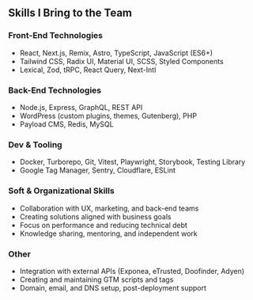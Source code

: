 ## Skills I Bring to the Team

### Front-End Technologies

- React, Next.js, Remix, Astro, TypeScript, JavaScript (ES6+)
- Tailwind CSS, Radix UI, Material UI, SCSS, Styled Components
- Lexical, Zod, tRPC, React Query, Next-Intl

### Back-End Technologies

- Node.js, Express, GraphQL, REST API
- WordPress (custom plugins, themes, Gutenberg), PHP
- Payload CMS, Redis, MySQL

### Dev & Tooling

- Docker, Turborepo, Git, Vitest, Playwright, Storybook, Testing Library
- Google Tag Manager, Sentry, Cloudflare, ESLint

### Soft & Organizational Skills

- Collaboration with UX, marketing, and back-end teams
- Creating solutions aligned with business goals
- Focus on performance and reducing technical debt
- Knowledge sharing, mentoring, and independent work

### Other

- Integration with external APIs (Exponea, eTrusted, Doofinder, Adyen)
- Creating and maintaining GTM scripts and tags
- Domain, email, and DNS setup, post-deployment support
